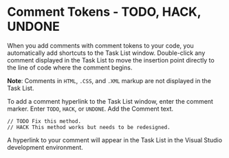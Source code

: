 # Comment Tokens - TODO, HACK, UNDONE

When you add comments with comment tokens to your code, you automatically add shortcuts to the Task List window. Double-click any comment displayed in the Task List to move the insertion point directly to the line of code where the comment begins.

**Note**: Comments in `HTML`, `.CSS`, and `.XML` markup are not displayed in the Task List.

To add a comment hyperlink to the Task List window, enter the comment marker. Enter `TODO`, `HACK`, or `UNDONE`. Add the Comment text.

```
// TODO Fix this method.
// HACK This method works but needs to be redesigned.
```

A hyperlink to your comment will appear in the Task List in the Visual Studio development environment. 
